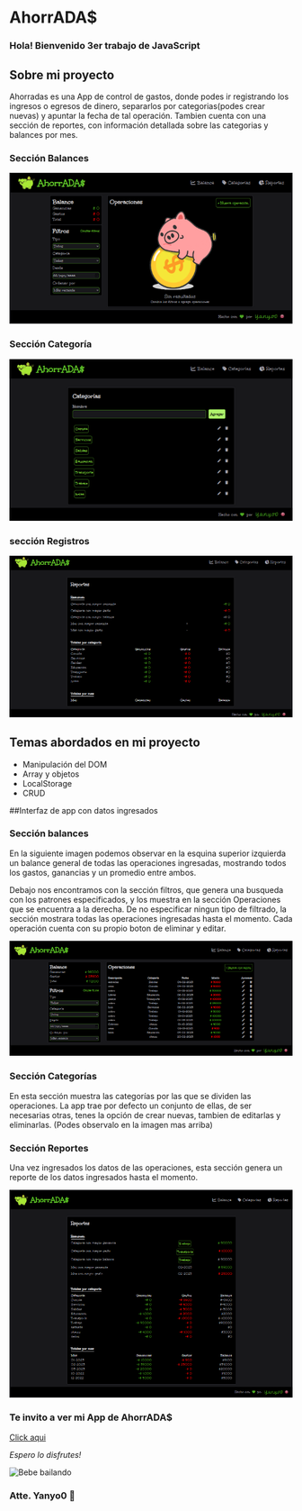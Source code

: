 # AhorrADA$

### Hola! Bienvenido 3er trabajo de JavaScript

## Sobre mi proyecto

Ahorradas es una App de control de gastos, donde podes ir registrando los ingresos o egresos de dinero, separarlos por categorias(podes crear nuevas) y apuntar la fecha de tal operación. Tambien cuenta con una sección de reportes, con información detallada sobre las categorias y balances por mes.

### Sección Balances

![Portada balance](./img/balance.png)

### Sección Categoría

![Portada Categoría](./img/category.png)

### sección Registros

![Portada Reportes](./img/records.png)


## Temas abordados en mi proyecto

- Manipulación del DOM
- Array y objetos
- LocalStorage
- CRUD

##Interfaz de app con datos ingresados

### Sección balances 

En la siguiente imagen podemos observar en la esquina superior izquierda un balance general de todas las operaciones ingresadas, mostrando todos los gastos, ganancias y un promedio entre ambos.

Debajo nos encontramos con la sección filtros, que genera una busqueda con los patrones especificados, y los muestra en la sección Operaciones que se encuentra a la derecha. De no especificar ningun tipo de filtrado, la sección mostrara todas las operaciones ingresadas hasta el momento. Cada operación cuenta con su propio boton de eliminar y editar.

![Portada Reportes con datos](./img/balanceData.png)


### Sección Categorías

En esta sección muestra las categorías por las que se dividen las operaciones. La app trae por defecto un conjunto de ellas, de ser necesarias otras, tenes la opción de crear nuevas, tambien de editarlas y eliminarlas. (Podes observalo en la imagen mas arriba)

### Sección Reportes

Una vez ingresados los datos de las operaciones, esta sección genera un reporte de los datos ingresados hasta el momento.

![Portada Reportes con datos](./img/recordsData.png)

### Te invito a ver mi App de AhorrADA$

[Click aqui](https://yanyo0.github.io/Ahorradas/)


*Espero lo disfrutes!*     

![Bebe bailando](https://media.tenor.com/_WFQAFFcQWQAAAAd/baila-baila-dance.gif)


### Atte. Yanyo0 🐽







